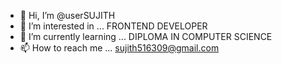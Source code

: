 - 👋 Hi, I’m @userSUJITH
- 👀 I’m interested in ... FRONTEND DEVELOPER 
- 🌱 I’m currently learning ... DIPLOMA IN COMPUTER SCIENCE 
- 📫 How to reach me ... sujith516309@gmail.com

<!---
userSUJITH/userSUJITH is a ✨ special ✨ repository because its `README.md` (this file) appears on your GitHub profile.
You can click the Preview link to take a look at your changes.
--->
